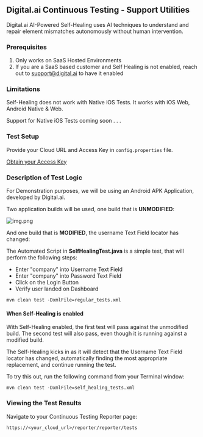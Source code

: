 ## Digital.ai Continuous Testing - Support  Utilities

Digital.ai AI-Powered Self-Healing uses AI techniques to understand and repair element mismatches autonomously without human intervention.

### Prerequisites

1. Only works on SaaS Hosted Environments
2. If you are a SaaS based customer and Self Healing is not enabled, reach out to support@digital.ai to have it enabled

### Limitations

Self-Healing does not work with Native iOS Tests. It works with iOS Web, Android Native & Web.

Support for Native iOS Tests coming soon . . .

### Test Setup

Provide your Cloud URL and Access Key in ```config.properties``` file.

[Obtain your Access Key](https://docs.digital.ai/bundle/TE/page/obtaining_access_key.html)

### Description of Test Logic

For Demonstration purposes, we will be using an Android APK Application, developed by Digital.ai.

Two application builds will be used, one build that is **UNMODIFIED**:

![img.png](images/unmodified.png)

And one build that is **MODIFIED**, the username Text Field locator has changed:


The Automated Script in **SelfHealingTest.java** is a simple test, that will perform the following steps:

- Enter "company" into Username Text Field
- Enter "company" into Password Text Field
- Click on the Login Button
- Verify user landed on Dashboard

```agsl
mvn clean test -DxmlFile=regular_tests.xml
```

#### When Self-Healing is enabled

With Self-Healing enabled, the first test will pass against the unmodified build. The second test will also pass, even though it is running against a modified build.

The Self-Healing kicks in as it will detect that the Username Text Field locator has changed, automatically finding the most appropriate replacement, and continue running the test.

To try this out, run the following command from your Terminal window:

```agsl
mvn clean test -DxmlFile=self_healing_tests.xml
```

### Viewing the Test Results

Navigate to your Continuous Testing Reporter page:

```
https://<your_cloud_url>/reporter/reporter/tests
```